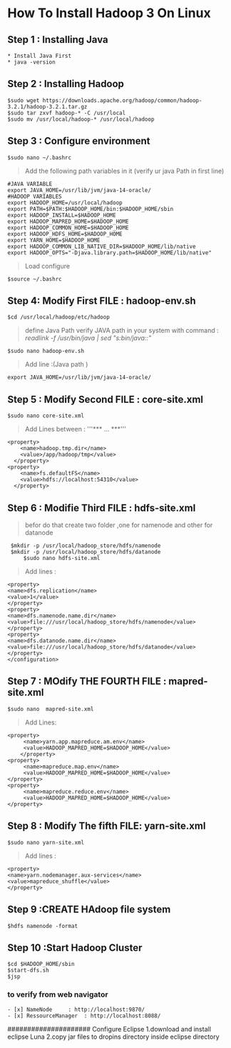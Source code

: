 # How To Install Hadoop 3 On Linux


## Step 1 : Installing Java
	* Install Java First
	* java -version

## Step 2 : Installing Hadoop
	$sudo wget https://downloads.apache.org/hadoop/common/hadoop-3.2.1/hadoop-3.2.1.tar.gz
	$sudo tar zxvf hadoop-* -C /usr/local
	$sudo mv /usr/local/hadoop-* /usr/local/hadoop
	

## Step 3 :  Configure environment
	$sudo nano ~/.bashrc
> Add the following path variables in it (verify ur java Path in first line)
    	
	#JAVA VARIABLE
	export JAVA_HOME=/usr/lib/jvm/java-14-oracle/
	#HADOOP VARIABLES
	export HADOOP_HOME=/usr/local/hadoop
	export PATH=$PATH:$HADOOP_HOME/bin:$HADOOP_HOME/sbin
	export HADOOP_INSTALL=$HADOOP_HOME
	export HADOOP_MAPRED_HOME=$HADOOP_HOME
	export HADOOP_COMMON_HOME=$HADOOP_HOME
	export HADOOP_HDFS_HOME=$HADOOP_HOME
	export YARN_HOME=$HADOOP_HOME
	export HADOOP_COMMON_LIB_NATIVE_DIR=$HADOOP_HOME/lib/native
	export HADOOP_OPTS="-Djava.library.path=$HADOOP_HOME/lib/native"
	

> Load configure

	$source ~/.bashrc
		
## Step 4:  Modify First FILE : hadoop-env.sh
	$cd /usr/local/hadoop/etc/hadoop
 > define Java Path 
 > verify JAVA path in your system with command :  *readlink -f /usr/bin/java | sed "s:bin/java::"*

	$sudo nano hadoop-env.sh
  > Add line :(Java path )
  
  	export JAVA_HOME=/usr/lib/jvm/java-14-oracle/

## Step 5 : Modify Second FILE : core-site.xml 
	$sudo nano core-site.xml
> Add Lines between : '''***<configuration> ... </configuration> ***'''

	<property>
	    <name>hadoop.tmp.dir</name>
	    <value>/app/hadoop/tmp</value>
	  </property>
	<property>
	    <name>fs.defaultFS</name>
	    <value>hdfs://localhost:54310</value>
	  </property>

## Step 6 : Modifie Third FILE : hdfs-site.xml
> befor do that create two folder ,one for namenode and other for datanode
	 
	 $mkdir -p /usr/local/hadoop_store/hdfs/namenode
	 $mkdir -p /usr/local/hadoop_store/hdfs/datanode
         $sudo nano hdfs-site.xml
> Add lines :

	<property>
	<name>dfs.replication</name>
	<value>1</value>
	</property>
	<property>
	<name>dfs.namenode.name.dir</name>
	<value>file:///usr/local/hadoop_store/hdfs/namenode</value>
	</property>
	<property>
	<name>dfs.datanode.name.dir</name>
	<value>file:///usr/local/hadoop_store/hdfs/datanode</value>
	</property>
	</configuration>

## Step 7 : MOdify THE FOURTH FILE : mapred-site.xml
	$sudo nano  mapred-site.xml
> Add Lines:

	<property>
		 <name>yarn.app.mapreduce.am.env</name>
		 <value>HADOOP_MAPRED_HOME=$HADOOP_HOME</value>
		</property>
	<property>
		 <name>mapreduce.map.env</name>
		 <value>HADOOP_MAPRED_HOME=$HADOOP_HOME</value>
	</property>
	<property>
		 <name>mapreduce.reduce.env</name>
		 <value>HADOOP_MAPRED_HOME=$HADOOP_HOME</value>
	</property>

## Step 8 : Modify The fifth FILE: yarn-site.xml

	$sudo nano yarn-site.xml
 > Add lines :

	<property>
	<name>yarn.nodemanager.aux-services</name>
	<value>mapreduce_shuffle</value>
	</property>

## Step 9 :CREATE HAdoop file system
	$hdfs namenode -format
## Step 10 :Start Hadoop Cluster 
	$cd $HADOOP_HOME/sbin
	$start-dfs.sh
	$jsp 
### to verify from web navigator 
	- [x] NameNode 	   : http://localhost:9870/
	- [x] RessourceManager  : http://localhost:8088/
	

##################### Configure Eclipse 
	1.download and install eclipse Luna 
	2.copy jar files to dropins directory inside eclipse directory
